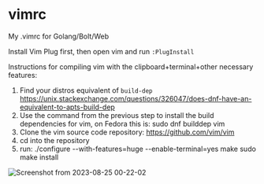 # vimrc
My .vimrc for Golang/Bolt/Web

Install Vim Plug first, then open vim and run `:PlugInstall`

Instructions for compiling vim with the clipboard+terminal+other necessary features:

 1. Find your distros equivalent of `build-dep` https://unix.stackexchange.com/questions/326047/does-dnf-have-an-equivalent-to-apts-build-dep
 2. Use the command from the previous step to install the build dependencies for vim, on Fedora this is:
    sudo dnf builddep vim
 3. Clone the vim source code repository: https://github.com/vim/vim
 4. cd into the repository
 5. run:
    ./configure --with-features=huge --enable-terminal=yes
    make
    sudo make install

![Screenshot from 2023-08-25 00-22-02](https://github.com/hartsfield/vimrc/assets/30379836/dc59a4e1-c5a7-4119-83ac-6f842cc6ae77)
